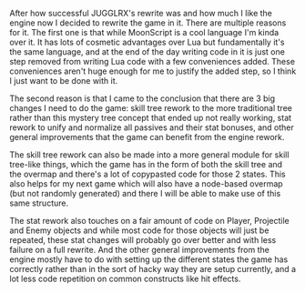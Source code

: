 <!--
title: 20210211
-->

After how successful JUGGLRX's rewrite was and how much I like the engine now I decided to rewrite the game in it.
There are multiple reasons for it. The first one is that while MoonScript is a cool language I'm kinda over it.
It has lots of cosmetic advantages over Lua but fundamentally it's the same language, and at the end of the day writing code in it is just one step removed from writing
Lua code with a few conveniences added. These conveniences aren't huge enough for me to justify the added step, so I think I just want to be done with it.

The second reason is that I came to the conclusion that there are 3 big changes I need to do the game: skill tree rework to the more traditional tree rather than this mystery tree
concept that ended up not really working, stat rework to unify and normalize all passives and their stat bonuses, and other general improvements that the game can benefit from the engine rework.

The skill tree rework can also be made into a more general module for skill tree-like things, which the game has in the form of both the skill tree and the overmap and there's a lot
of copypasted code for those 2 states. This also helps for my next game which will also have a node-based overmap (but not randomly generated) and there I will be able to make use of this same structure.

The stat rework also touches on a fair amount of code on Player, Projectile and Enemy objects and while most code for those objects will just be repeated, these stat changes will probably
go over better and with less failure on a full rewrite. And the other general improvements from the engine mostly have to do with setting up the different states the game has correctly rather
than in the sort of hacky way they are setup currently, and a lot less code repetition on common constructs like hit effects.
